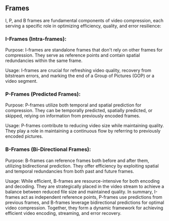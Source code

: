 ## Frames

I, P, and B frames are fundamental components of video compression, each serving a specific role in optimizing efficiency, quality, and error resilience:

### I-Frames (Intra-frames):

Purpose: I-frames are standalone frames that don't rely on other frames for compression. They serve as reference points and contain spatial redundancies within the same frame.

Usage: I-frames are crucial for refreshing video quality, recovery from bitstream errors, and marking the end of a Group of Pictures (GOP) or a video segment.

### P-Frames (Predicted Frames):

Purpose: P-frames utilize both temporal and spatial prediction for compression. They can be temporally predicted, spatially predicted, or skipped, relying on information from previously encoded frames.

Usage: P-frames contribute to reducing video size while maintaining quality. They play a role in maintaining a continuous flow by referring to previously encoded pictures.

### B-Frames (Bi-Directional Frames):

Purpose: B-frames can reference frames both before and after them, utilizing bidirectional prediction. They offer efficiency by exploiting spatial and temporal redundancies from both past and future frames.

Usage: While efficient, B-frames are resource-intensive for both encoding and decoding. They are strategically placed in the video stream to achieve a balance between reduced file size and maintained quality.
In summary, I-frames act as independent reference points, P-frames use predictions from previous frames, and B-frames leverage bidirectional predictions for optimal video compression. Together, they form a dynamic framework for achieving efficient video encoding, streaming, and error recovery.